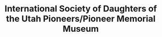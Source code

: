 ---
layout: repo
title: "International Society of Daughters of the Utah Pioneers/Pioneer Memorial Museum"
id: 25413
permalink: repos/25413/
---